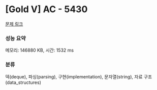# [Gold V] AC - 5430 

[문제 링크](https://www.acmicpc.net/problem/5430) 

### 성능 요약

메모리: 146880 KB, 시간: 1532 ms

### 분류

덱(deque), 파싱(parsing), 구현(implementation), 문자열(string), 자료 구조(data_structures)

